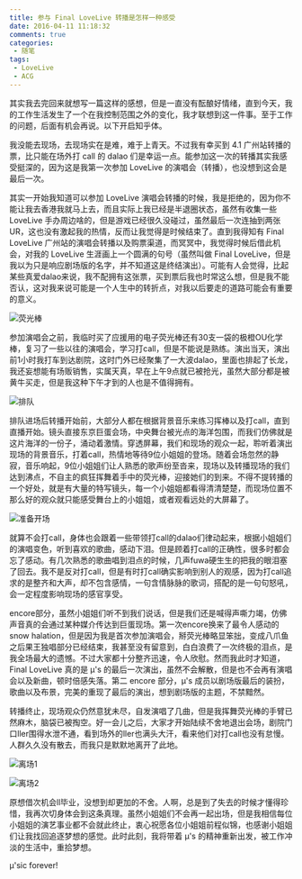 ```yaml
---
title: 参与 Final LoveLive 转播是怎样一种感受
date: 2016-04-11 11:18:32
comments: true
categories:
 - 随笔
tags:
 - LoveLive
 - ACG
---
```


其实我去完回来就想写一篇这样的感想，但是一直没有酝酿好情绪，直到今天，我的工作生活发生了一个在我控制范围之外的变化，我才联想到这一件事。至于工作的问题，后面有机会再说。以下开启知乎体。

我没能去现场，去现场实在是难，难于上青天。不过我有幸买到 4.1 广州站转播的票，比只能在场外打 call 的 dalao 们是幸运一点。能参加这一次的转播其实我感受挺深的，因为这是我第一次参加 LoveLive 的演唱会（转播），也没想到这会是最后一次。

<!--more-->

其实一开始我知道可以参加 LoveLive 演唱会转播的时候，我是拒绝的，因为你不能让我去香港我就马上去，而且实际上我已经是半退圈状态，虽然有收集一些 LoveLive 手办周边啥的，但是游戏已经很久没碰过，虽然最后一次连抽到两张 UR，这也没有激起我的热情，反而让我觉得是时候结束了。直到我得知有 Final LoveLive 广州站的演唱会转播以及购票渠道，而冥冥中，我觉得时候后借此机会，对我的 LoveLive 生涯画上一个圆满的句号（虽然叫做 Final LoveLive，但是我以为只是响应剧场版的名字，并不知道这是终结演出）。可能有人会觉得，比起某些真爱dalao来说，我不配拥有这张票，买到票后我也时常这么想，但是我不能否认，这对我来说可能是一个人生中的转折点，对我以后要走的道路可能会有重要的意义。

![荧光棒](http://7xsush.com1.z0.glb.clouddn.com/sprabbit/images/microMsg.1459528650659.jpg)

参加演唱会之前，我临时买了应援用的电子荧光棒还有30支一袋的极橙OU化学棒，复习了一些以往的演唱会，学习打call，但是不能说是熟练。演出当天，演出前1小时我打车到达剧院，这时门外已经聚集了一大波dalao，里面也排起了长龙，我还妄想能有场贩销售，实属天真，早在上午9点就已被抢光，虽然大部分都是被黄牛买走，但是我这种下午才到的人也是不值得拥有。

![排队](http://7xsush.com1.z0.glb.clouddn.com/sprabbit/images/20160401_141007.jpg)

排队进场后转播开始前，大部分人都在根据背景音乐来练习挥棒以及打call，直到直播开始。镜头直接东京巨蛋会场，中央舞台被光点的海洋包围，而我们仿佛就是这片海洋的一份子，涌动着激情。穿透屏幕，我们和现场的观众一起，聆听着演出现场的背景音乐，打着call，热情地等待9位小姐姐的登场。随着会场忽然的静寂，音乐响起，9位小姐姐们让人熟悉的歌声纷至沓来，现场以及转播现场的我们达到沸点，不自主的疯狂挥舞着手中的荧光棒，迎接她们的到来。不得不提转播的一个好处，就是有大量的特写镜头，每一个小姐姐都看得清清楚楚，而现场位置不那么好的观众就只能感受舞台上的小姐姐，或者观看远处的大屏幕了。

![准备开场](http://7xsush.com1.z0.glb.clouddn.com/sprabbit/images/20160401_141242.jpg)

就算不会打call，身体也会跟着一些带领打call的dalao们律动起来，根据小姐姐们的演唱变色，听到喜欢的歌曲，感动下泪。但是顾着打call的正确性，很多时都会忘了感动。有几次熟悉的歌曲唱到泪点的时候，几声fuwa硬生生的把我的眼泪塞了回去。我不是反对打call，但是有时打call确实影响到别人的观感，因为打call追求的是整齐和大声，却不包含感情，一句含情脉脉的歌词，搭配的是一句句怒吼，会一定程度影响现场的感官享受。

encore部分，虽然小姐姐们听不到我们说话，但是我们还是喊得声嘶力竭，仿佛声音真的会通过某种媒介传达到巨蛋现场。第一次encore换来了最令人感动的 snow halation，但是因为我是首次参加演唱会，掰荧光棒略显笨拙，变成八爪鱼之后果王独唱部分已经结束，我甚至没有留意到，白白浪费了一次终极的泪点，是我全场最大的遗憾。不过大家都十分整齐迅速，令人欣慰。然而我此时才知道，Final LoveLive 真的是 μ's 的最后一次演出，虽然不会解散，但是也不会再有演唱会以及新曲，顿时倍感失落。第二 encore 部分，μ's 成员以剧场版最后的装扮，歌曲以及布景，完美的重现了最后的演出，想到剧场版的主题，不禁黯然。

转播终止，现场观众仍然意犹未尽，自发演唱了几曲，但是我挥舞荧光棒的手臂已然麻木，脑袋已被掏空。好一会儿之后，大家才开始陆续不舍地退出会场，剧院门口ller围得水泄不通，看到场外的ller也满头大汗，看来他们对打call也没有怠慢。人群久久没有散去，而我只是默默地离开了此地。

![离场1](http://7xsush.com1.z0.glb.clouddn.com/sprabbit/images/20160401_201117.jpg)

![离场2](http://7xsush.com1.z0.glb.clouddn.com/sprabbit/images/20160401_201342.jpg)

原想借次机会ll毕业，没想到却更加的不舍。人啊，总是到了失去的时候才懂得珍惜，我再次切身体会到这条真理。虽然小姐姐们不会再一起出场，但是我相信每位小姐姐的演艺事业都不会就此终止，衷心祝愿各位小姐姐前程似锦，也感谢小姐姐们让我找回追逐梦想的感觉。此时此刻，我将带着 μ's 的精神重新出发，被工作冲淡的生活中，重拾梦想。

μ'sic forever!
